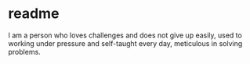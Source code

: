 # readme
I am a person who loves challenges and does not give up easily, used to working under pressure and self-taught every day, meticulous in solving problems.
